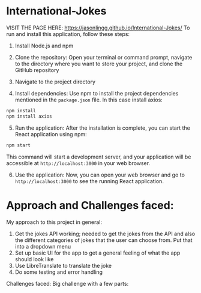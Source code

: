 # International-Jokes
 VISIT THE PAGE HERE: https://jasonlingg.github.io/International-Jokes/
To run and install this application, follow these steps:

1. Install Node.js and npm

2. Clone the repository:
   Open your terminal or command prompt, navigate to the directory where you want to store your project, and clone the GitHub repository

3. Navigate to the project directory


4. Install dependencies:
   Use npm to install the project dependencies mentioned in the `package.json` file. In this case install axios:

```bash
npm install
npm install axios
```

5. Run the application:
   After the installation is complete, you can start the React application using npm:

```bash
npm start
```

This command will start a development server, and your application will be accessible at `http://localhost:3000` in your web browser.

6. Use the application:
   Now, you can open your web browser and go to `http://localhost:3000` to see the running React application.
   
# Approach and Challenges faced: 

My approach to this project in general:
1. Get the jokes API working; needed to get the jokes from the API and also the different categories of jokes that the user can choose from. Put that into a dropdown menu
2. Set up basic UI for the app to get a general feeling of what the app should look like
3. Use LibreTranslate to translate the joke
4. Do some testing and error handling

Challenges faced: 
Big challenge with a few parts:
